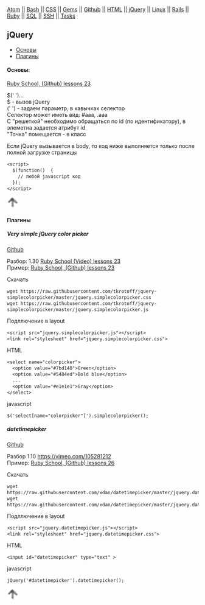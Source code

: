 [Atom](/atom.md) || [Bash](bash.md) || [CSS](css.md) || [Gems](/gems.md) || [Github](/github.md) || [HTML](html.md) || [jQuery](/jquery.md) || [Linux](/linux.md) || [Rails](rails.md) || [Ruby](ruby.md) || [SQL](sql.md) || [SSH](ssh.md) || [Tasks](tasks.md)

## jQuery


* [Основы](#основы)
* [Плагины](#Плагины)

#### Основы:

[Ruby School, (Github) lessons 23](https://github.com/PinkDeer/ruby/tree/master/rubyschool/lesson23)

$('  ')...  
$ - вызов jQuery  
('   ') - задаем параметр, в кавычках селектор  
Селектор может иметь вид: #aaa, .aaa  
C "решеткой" необходимо обращаться по id (по идентификатору), в элеметна задается атрибут id  
"Точка" помещается - в класс  

Если jQuery вызывается в body, то код ниже выполняется только после полной загрузке страницы
```
<script>
  $(function()  {
    // любой javascript код
  });
</script>
```
[![up](/image/up.png)](#jquery)

#### Плагины  

##### Very simple jQuery color picker

[Github](https://github.com/tkrotoff/jquery-simplecolorpicker)

Разбор: 1.30 [Ruby School (Video) lessons 23](https://vimeo.com/104440956)  
Пример: [Ruby School, (Github) lessons 23](https://github.com/PinkDeer/ruby/tree/master/rubyschool/lesson23)

Cкачать
```
wget https://raw.githubusercontent.com/tkrotoff/jquery-simplecolorpicker/master/jquery.simplecolorpicker.css
wget https://raw.githubusercontent.com/tkrotoff/jquery-simplecolorpicker/master/jquery.simplecolorpicker.js
```
Подллючение в layout
```
<script src="jquery.simplecolorpicker.js"></script>
<link rel="stylesheet" href="jquery.simplecolorpicker.css">
```
HTML
```
<select name="colorpicker">
  <option value="#7bd148">Green</option>
  <option value="#5484ed">Bold blue</option>
  ...
  <option value="#e1e1e1">Gray</option>
</select>
```
javascript
```
$('select[name="colorpicker"]').simplecolorpicker();
```


##### datetimepicker

[Github](https://github.com/xdan/datetimepicker)

Разбор 1.10 https://vimeo.com/105281212  
Пример: [Ruby School, (Github) lessons 26](https://github.com/PinkDeer/ruby/tree/master/rubyschool/lesson26)

Скачать
```
wget https://raw.githubusercontent.com/xdan/datetimepicker/master/jquery.datetimepicker.css
wget https://raw.githubusercontent.com/xdan/datetimepicker/master/jquery.datetimepicker.js
```
Подллючение в layout
```
<script src="jquery.datetimepicker.js"></script>
<link rel="stylesheet" href="jquery.datetimepicker.css">
```
HTML
```
<input id="datetimepicker" type="text" >
```
javascript
```
jQuery('#datetimepicker').datetimepicker();
```
[![up](/image/up.png)](#jquery)
